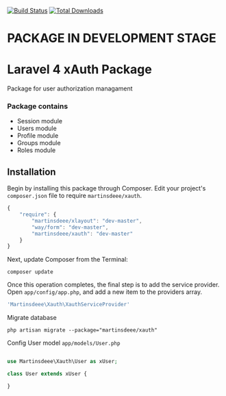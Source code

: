 [![Build Status](https://travis-ci.org/martinsdeee/xauth.svg?branch=master)](https://travis-ci.org/martinsdeee/xauth)
[![Total Downloads](https://poser.pugx.org/martinsdeee/xauth/downloads.svg)](https://packagist.org/packages/martinsdeee/xauth)

# PACKAGE IN DEVELOPMENT STAGE

# Laravel 4 xAuth Package
Package for user authorization managament

### Package contains

* Session module
* Users module
* Profile module
* Groups module
* Roles module

## Installation

Begin by installing this package through Composer. Edit your project's `composer.json` file to require `martinsdeee/xauth`.

```js
{
    "require": {
        "martinsdeee/xlayout": "dev-master",
        "way/form": "dev-master",
        "martinsdeee/xauth": "dev-master"
    }
}
```

Next, update Composer from the Terminal:

```
composer update
```

Once this operation completes, the final step is to add the service provider. Open `app/config/app.php`, and add a new item to the providers array.

```php
'Martinsdeee\Xauth\XauthServiceProvider'
```

Migrate database

```
php artisan migrate --package="martinsdeee/xauth"
```

Config User model `app/models/User.php`

```php

use Martinsdeee\Xauth\User as xUser;

class User extends xUser {

}

```


